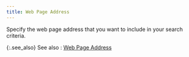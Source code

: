 ```yaml
---
title: Web Page Address
---
```



Specify the web page address that you want to include in your search  criteria.


{:.see_also}
See also
: [Web  Page Address]({{site.cm_baseurl}}/misc/web_page_address_find_task_app_cm.html)
